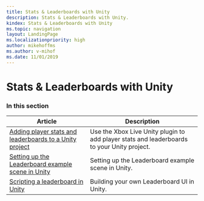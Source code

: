 ```yaml
---
title: Stats & Leaderboards with Unity
description: Stats & Leaderboards with Unity.
kindex: Stats & Leaderboards with Unity
ms.topic: navigation
layout: LandingPage
ms.localizationpriority: high
author: mikehoffms
ms.author: v-mihof
ms.date: 11/01/2019
---
```


# Stats & Leaderboards with Unity


### In this section

| Article | Description |
|---------|-------------|
| [Adding player stats and leaderboards to a Unity project](live-add-stats-and-leaderboards-in-unity.md) | Use the Xbox Live Unity plugin to add player stats and leaderboards to your Unity project. |
| [Setting up the Leaderboard example scene in Unity](live-setup-leaderboard-example-scene.md) | Setting up the Leaderboard example scene in Unity. |
| [Scripting a leaderboard in Unity](live-unity-leaderboard-from-scratch.md) | Building your own Leaderboard UI in Unity. |
